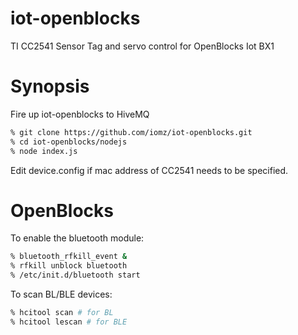 iot-openblocks
==============
TI CC2541 Sensor Tag and servo control for OpenBlocks Iot BX1

Synopsis
========
Fire up iot-openblocks to HiveMQ

```sh
% git clone https://github.com/iomz/iot-openblocks.git
% cd iot-openblocks/nodejs
% node index.js
```

Edit device.config if mac address of CC2541 needs to be specified.

OpenBlocks
==========
To enable the bluetooth module:

```sh
% bluetooth_rfkill_event & 
% rfkill unblock bluetooth
% /etc/init.d/bluetooth start 
```

To scan BL/BLE devices:

```sh
% hcitool scan # for BL
% hcitool lescan # for BLE
```

